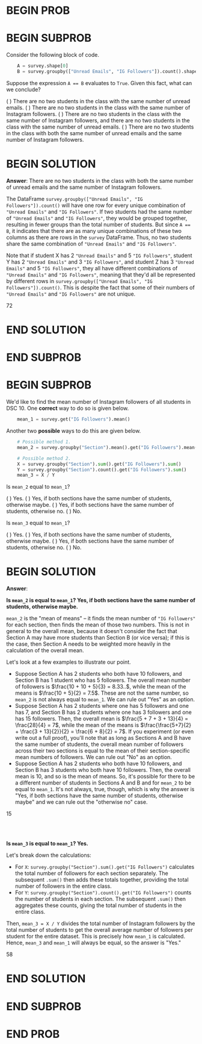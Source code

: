 # BEGIN PROB

# BEGIN SUBPROB

Consider the following block of code.

```py
    A = survey.shape[0]
    B = survey.groupby(["Unread Emails", "IG Followers"]).count().shape[0]
```

Suppose the expression `A == B` evaluates to `True`. Given this fact,
what can we conclude?

( ) There are no two students in the class with the same number of unread emails.
( ) There are no two students in the class with the same number of Instagram followers.
( ) There are no two students in the class with the same number of Instagram followers, and there are no two students in the class with the same number of unread emails.
( ) There are no two students in the class with both the same number of unread emails and the same number of Instagram followers.

# BEGIN SOLUTION

**Answer**: There are no two students in the class with both the same number of unread emails and the same number of Instagram followers.

The DataFrame `survey.groupby(["Unread Emails", "IG Followers"]).count()` will have one row for every unique combination of `"Unread Emails"` and `"IG Followers"`. If two students had the same number of `"Unread Emails"` and `"IG Followers"`, they would be grouped together, resulting in fewer groups than the total number of students. But since `A == B`, it indicates that there are as many unique combinations of these two columns as there are rows in the `survey` DataFrame. Thus, no two students share the same combination of `"Unread Emails"` and `"IG Followers"`.

Note that if student X has 2 `"Unread Emails"` and 5 `"IG Followers"`, student Y has 2 `"Unread Emails"` and 3 `"IG Followers"`, and student Z has 3 `"Unread Emails"` and 5 `"IG Followers"`, they all have different combinations of `"Unread Emails"` and `"IG Followers"`, meaning that they'd all be represented by different rows in `survey.groupby(["Unread Emails", "IG Followers"]).count()`. This is despite the fact that some of their numbers of `"Unread Emails"` and `"IG Followers"` are not unique.

<average>72</average>


# END SOLUTION

# END SUBPROB


# BEGIN SUBPROB

We'd like to find the mean number of Instagram followers of all students
in DSC 10. One **correct** way to do so is given below.

```py
    mean_1 = survey.get("IG Followers").mean()
```

Another two **possible** ways to do this are given below.

```py
    # Possible method 1.
    mean_2 = survey.groupby("Section").mean().get("IG Followers").mean()

    # Possible method 2.
    X = survey.groupby("Section").sum().get("IG Followers").sum()
    Y = survey.groupby("Section").count().get("IG Followers").sum()
    mean_3 = X / Y
```
Is `mean_2` equal to `mean_1`?

( ) Yes.
( ) Yes, if both sections have the same number of students, otherwise maybe.
( ) Yes, if both sections have the same number of students, otherwise no.
( ) No.

Is `mean_3` equal to `mean_1`?

( ) Yes.
( ) Yes, if both sections have the same number of students, otherwise maybe.
( ) Yes, if both sections have the same number of students, otherwise no.
( ) No.

# BEGIN SOLUTION

**Answer**:

**Is `mean_2` is equal to `mean_1`? Yes, if both sections have the same number of students, otherwise maybe.**

`mean_2` is the "mean of means" – it finds the mean number of `"IG Followers"` for each section, then finds the mean of those two numbers. This is not in general to the overall mean, because it doesn't consider the fact that Section A may have more students than Section B (or vice versa); if this is the case, then Section A needs to be weighted more heavily in the calculation of the overall mean.

Let's look at a few examples to illustrate our point.
- Suppose Section A has 2 students who both have 10 followers, and Section B has 1 student who has 5 followers. The overall mean number of followers is $\frac{10 + 10 + 5}{3} = 8.33..$, while the mean of the means is $\frac{10 + 5}{2} = 7.5$. These are not the same number, so `mean_2` is not always equal to `mean_1`. We can rule out "Yes" as an option.
- Suppose Section A has 2 students where one has 5 followers and one has 7, and Section B has 2 students where one has 3 followers and one has 15 followers. Then, the overall mean is $\frac{5 + 7 + 3 + 13}{4} = \frac{28}{4} = 7$, while the mean of the means is $\frac{\frac{5+7}{2} + \frac{3 + 13}{2}}{2} = \frac{6 + 8}{2} = 7$. If you experiment (or even write out a full proof), you'll note that as long as Sections A and B have the same number of students, the overall mean number of followers across their two sections is equal to the mean of their section-specific mean numbers of followers. We can rule out "No" as an option.
- Suppose Section A has 2 students who both have 10 followers, and Section B has 3 students who both have 10 followers. Then, the overall mean is 10, and so is the mean of means. So, it's possible for there to be a different number of students in Sections A and B and for `mean_2` to be equal to `mean_1`. It's not always, true, though, which is why the answer is "Yes, if both sections have the same number of students, otherwise maybe" and we can rule out the "otherwise no" case.

<average>15</average>

<br><br>

**Is `mean_3` is equal to `mean_1`? Yes.**

Let's break down the calculations:

- For `X`: `survey.groupby("Section").sum().get("IG Followers")` calculates the total number of followers for each section separately. The subsequent `.sum()` then adds these totals together, providing the total number of followers in the entire class.
- For `Y`: `survey.groupby("Section").count().get("IG Followers")` counts the number of students in each section. The subsequent `.sum()` then aggregates these counts, giving the total number of students in the entire class.

Then, `mean_3 = X / Y` divides the total number of Instagram followers by the total number of students to get the overall average number of followers per student for the entire dataset. This is precisely how `mean_1` is calculated. Hence, `mean_3` and `mean_1` will always be equal, so the answer is "Yes."

<average>58</average>

# END SOLUTION

# END SUBPROB

# END PROB